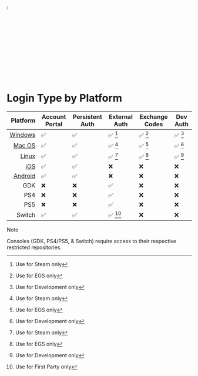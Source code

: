 <a href="/com.playeveryware.eos/README.md"><img src="/com.playeveryware.eos/Documentation~/images/PlayEveryWareLogo.gif" alt="README.md" width="5%"/></a>

# Login Type by Platform

| Platform | Account Portal              | Persistent Auth | External Auth       | Exchange Codes | Dev Auth            |
|--:|-|-|-|-|-|
| [Windows](/com.playeveryware.eos/Documentation~/player_authentication.md) | ✅ | ✅ |  ✅ [^1] | ✅ [^2] | ✅ [^3] |
| [Mac OS](/com.playeveryware.eos/Documentation~/player_authentication.md) | ✅ | ✅ | ✅ [^1] | ✅ [^2] | ✅ [^3] |
| [Linux](/com.playeveryware.eos/Documentation~/player_authentication.md) | ✅ | ✅ | ✅ [^1] | ✅ [^2] | ✅ [^3] |
| [iOS](/com.playeveryware.eos/Documentation~/player_authentication.md) | ✅ | ✅ | ❌ | ❌ | ❌ |
| [Android](/com.playeveryware.eos/Documentation~/player_authentication.md) | ✅ | ✅ |❌ |❌ | ❌ |
| GDK            | ❌       | ❌        | ✅              | ❌       | ❌   |
| PS4            | ❌       | ❌        | ✅              | ❌       | ❌   |
| PS5            | ❌       | ❌        | ✅              | ❌       | ❌   |
| Switch  | ✅         | ✅          | ✅ [^4] | ❌       | ❌   |

> [!NOTE]
> Consoles (GDK, PS4/PS5, & Switch) require access to their respective restricted repositories.

[^1]: Use for Steam only
[^2]: Use for EGS only
[^3]: Use for Development only
[^4]: Use for First Party only